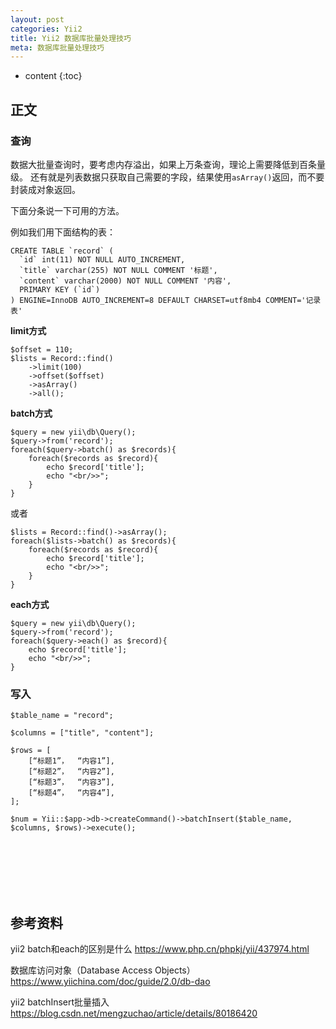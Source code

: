 ```yaml
---
layout: post
categories: Yii2
title: Yii2 数据库批量处理技巧
meta: 数据库批量处理技巧
---
```

* content
{:toc}

## 正文

### 查询

数据大批量查询时，要考虑内存溢出，如果上万条查询，理论上需要降低到百条量级。
还有就是列表数据只获取自己需要的字段，结果使用`asArray()`返回，而不要封装成对象返回。

下面分条说一下可用的方法。

例如我们用下面结构的表：
```
CREATE TABLE `record` (
  `id` int(11) NOT NULL AUTO_INCREMENT,
  `title` varchar(255) NOT NULL COMMENT '标题',
  `content` varchar(2000) NOT NULL COMMENT '内容',
  PRIMARY KEY (`id`)
) ENGINE=InnoDB AUTO_INCREMENT=8 DEFAULT CHARSET=utf8mb4 COMMENT='记录表'
```

**limit方式**

```
$offset = 110;
$lists = Record::find()
    ->limit(100)
    ->offset($offset)
    ->asArray()
    ->all();
```

**batch方式**

```
$query = new yii\db\Query();
$query->from('record');
foreach($query->batch() as $records){
    foreach($records as $record){
        echo $record['title'];
        echo "<br/>>";
    }
}
```

或者

```
$lists = Record::find()->asArray();
foreach($lists->batch() as $records){
    foreach($records as $record){
        echo $record['title'];
        echo "<br/>>";
    }
}
```

**each方式**

```
$query = new yii\db\Query();
$query->from('record');
foreach($query->each() as $record){
    echo $record['title'];
    echo "<br/>>";
}
```

### 写入

```
$table_name = "record";

$columns = ["title", "content"];

$rows = [
    [“标题1”，  “内容1”],
    [“标题2”，  “内容2”],
    [“标题3”，  “内容3”],
    [“标题4”，  “内容4”],
];

$num = Yii::$app->db->createCommand()->batchInsert($table_name, $columns, $rows)->execute();
```

<br/><br/><br/><br/><br/>
## 参考资料

yii2 batch和each的区别是什么 <https://www.php.cn/phpkj/yii/437974.html>

数据库访问对象（Database Access Objects） <https://www.yiichina.com/doc/guide/2.0/db-dao>

yii2 batchInsert批量插入 <https://blog.csdn.net/mengzuchao/article/details/80186420>

